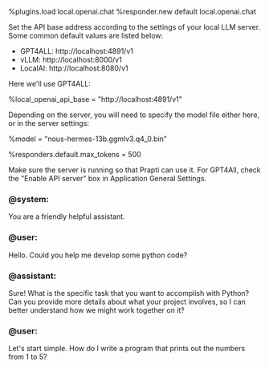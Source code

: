 %plugins.load local.openai.chat
%responder.new default local.openai.chat

Set the API base address according to the settings of your local LLM server. Some common default values are listed below:

- GPT4ALL: http://localhost:4891/v1
- vLLM: http://localhost:8000/v1
- LocalAI: http://localhost:8080/v1

Here we'll use GPT4ALL:

%local_openai_api_base = "http://localhost:4891/v1"

Depending on the server, you will need to specify the model file either here, or in the server settings:

%model = "nous-hermes-13b.ggmlv3.q4_0.bin"

%responders.default.max_tokens = 500

Make sure the server is running so that Prapti can use it. For GPT4All, check the "Enable API server" box in Application General Settings.

### @system:

You are a friendly helpful assistant.

### @user:

Hello. Could you help me develop some python code?

### @assistant:

Sure! What is the specific task that you want to accomplish with Python? Can you provide more details about what your project involves, so I can better understand how we might work together on it?

### @user:

Let's start simple. How do I write a program that prints out the numbers from 1 to 5?
